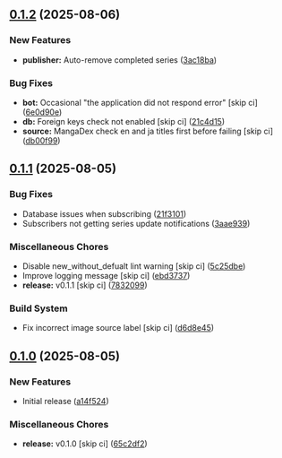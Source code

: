 ## [0.1.2](https://github.com/FAZuH/pwr-bot/compare/v0.1.1...v0.1.2) (2025-08-06)


### New Features

* **publisher:** Auto-remove completed series ([3ac18ba](https://github.com/FAZuH/pwr-bot/commit/3ac18ba27134001090c0020c834fa091e42b2ef2))


### Bug Fixes

* **bot:** Occasional "the application did not respond error" [skip ci] ([6e0d90e](https://github.com/FAZuH/pwr-bot/commit/6e0d90e1e159b8d2ab71258672384fdf95036613))
* **db:** Foreign keys check not enabled [skip ci] ([21c4d15](https://github.com/FAZuH/pwr-bot/commit/21c4d15245f95ece851bc95b949d38546515c140))
* **source:** MangaDex check en and ja titles first before failing [skip ci] ([db00f99](https://github.com/FAZuH/pwr-bot/commit/db00f99c7ab2f2a024fc57a43f38f01a67986b6f))

## [0.1.1](https://github.com/FAZuH/pwr-bot/compare/v0.1.0...v0.1.1) (2025-08-05)


### Bug Fixes

* Database issues when subscribing ([21f3101](https://github.com/FAZuH/pwr-bot/commit/21f3101d260d92e6e8902e849b332e78b4dd1e2b))
* Subscribers not getting series update notifications ([3aae939](https://github.com/FAZuH/pwr-bot/commit/3aae9392f1d44d6a033cc2538147a1b45e6b2572))


### Miscellaneous Chores

* Disable new_without_defualt lint warning [skip ci] ([5c25dbe](https://github.com/FAZuH/pwr-bot/commit/5c25dbee01fd575900e25c6ce0900f1955483401))
* Improve logging message [skip ci] ([ebd3737](https://github.com/FAZuH/pwr-bot/commit/ebd3737867b708e6ee0458c750894174d1369722))
* **release:** v0.1.1 [skip ci] ([7832099](https://github.com/FAZuH/pwr-bot/commit/783209924668387bd1765b41a1b223d9e2be10cb))


### Build System

* Fix incorrect image source label [skip ci] ([d6d8e45](https://github.com/FAZuH/pwr-bot/commit/d6d8e456ef40bb60a86d5e5daa221ad313496758))

## [0.1.0](https://github.com/FAZuH/pwr-bot/compare/a14f52450e29cb38caa6fe61996dcbbed4a721d4...v0.1.0) (2025-08-05)


### New Features

* Initial release ([a14f524](https://github.com/FAZuH/pwr-bot/commit/a14f52450e29cb38caa6fe61996dcbbed4a721d4))


### Miscellaneous Chores

* **release:** v0.1.0 [skip ci] ([65c2df2](https://github.com/FAZuH/pwr-bot/commit/65c2df2fe935d6fa7581f8dffe27b5e8bfa41487))

